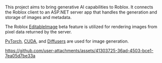 This project aims to bring generative AI capabilities to Roblox. It connects the Roblox client to an ASP.NET server app that handles the generation and storage of images and metadata.

The Roblox [EditableImage](https://create.roblox.com/docs/reference/engine/classes/EditableImage)  beta feature is utilized for rendering images from pixel data returned by the server.

[PyTorch](https://pytorch.org/), [CUDA](https://developer.nvidia.com/cuda-toolkit), and [Diffusers](https://github.com/huggingface/diffusers) are used for image generation.

https://github.com/user-attachments/assets/41303725-36ad-4503-bce1-7ea05d7be33a

